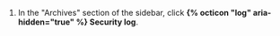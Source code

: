 1. In the "Archives" section of the  sidebar, click **{% octicon "log" aria-hidden="true" %} Security log**.
